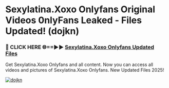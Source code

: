 # Sexylatina.Xoxo Onlyfans Original Videos 0nlyFans Leaked - Files Updated! (dojkn)

<h3>🔴 CLICK HERE 🌐==►► <a href="https://tinyurl.com/ehrbuxhb" rel="nofollow">Sexylatina.Xoxo Onlyfans Updated Files</a></h3>

Get Sexylatina.Xoxo Onlyfans and all content. Now you can access all videos and pictures of Sexylatina.Xoxo Onlyfans. New Updated Files 2025!

[![dojkn](https://i.imgur.com/lVYEuWS.gif)](https://tinyurl.com/ehrbuxhb)
